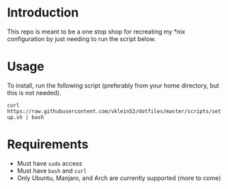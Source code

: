 # Introduction
This repo is meant to be a one stop shop for recreating my *nix configuration by just needing to run the script below.

# Usage
To install, run the following script (preferably from your home directory, but this is not needed).

`curl https://raw.githubusercontent.com/vklein52/dotfiles/master/scripts/setup.sh | bash`

# Requirements
- Must have `sudo` access
- Must have `bash` and `curl`
- Only Ubuntu, Manjaro, and Arch are currently supported (more to come)
